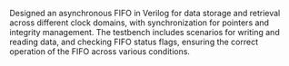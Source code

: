 Designed an asynchronous FIFO in Verilog for data storage and retrieval across different clock domains, with synchronization for pointers and integrity management.
The testbench includes scenarios for writing and reading data, and checking FIFO status flags, ensuring the correct operation of the FIFO across various conditions.
